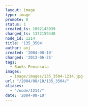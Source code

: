 ```yaml
---
layout: image
type: image
promote: 0
status: 1
created_ts: 1092143939
changed_ts: 1372159448
node_id: 1214
title: '135_3504'
author: anj
created: '2004-08-10'
changed: '2013-06-25'
tags:
  - Banks Peninsula
images:
  - image/images/135_3504-1214.jpg
url: "/2004/08/10/135_3504/"
aliases:
  - "/node/1214/"
date: '2004-08-10'
---
```


